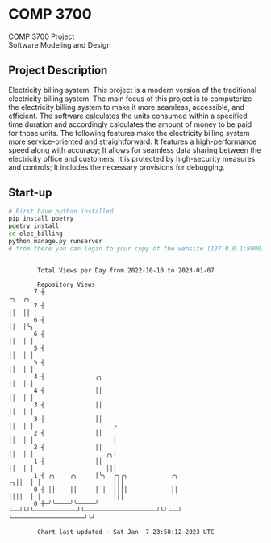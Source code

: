 # COMP 3700
COMP 3700 Project  
Software Modeling and Design
## Project Description
Electricity billing system: This project is a modern version of the traditional electricity billing system. The main focus of this project is to computerize the electricity billing system to make it more seamless, accessible, and efficient. The software calculates the units consumed within a specified time duration and accordingly calculates the amount of money to be paid for those units. The following features make the electricity billing system more service-oriented and straightforward: It features a high-performance speed along with accuracy; It allows for seamless data sharing between the electricity office and customers; It is protected by high-security measures and controls; It includes the necessary provisions for debugging.

## Start-up
```bash
# First have python installed
pip install poetry
poetry install
cd elec_billing
python manage.py runserver
# from there you can login to your copy of the website (127.0.0.1:8000), default creds are admin/admin
```

```

        Total Views per Day from 2022-10-10 to 2023-01-07

        Repository Views
       7 ┼                                                           ╭╮  ╭╮
       7 ┤                                                           ││  ││
       6 ┤                                                           ││  │╰╮
       6 ┤                                                           ││  │ │
       5 ┤                                                           ││  │ │
       5 ┤                                                           ││  │ │
       4 ┤              ╭╮                                           ││  │ │
       4 ┤              ││                                           ││  │ │
       3 ┤              ││                                           ││  │ │
       3 ┤              ││                                           ││  │ │                      ╭
       2 ┤              ││                                           ││  │ │                      │
       2 ┤              ││                                           ││  │ │                    ╭╮│
       1 ┤              ││                                           ││  │ │                    │││
       1 ┤ ╭╮    ╭╮     │╰╮  ╭╮╭╮            ╭╮                    ╭╮││  │ │                    │││
       0 ┤ ││    ││     │ │  ││││            ││                    ││││  │ │                    │││
       0 ┼─╯╰────╯╰─────╯ ╰──╯╰╯╰────────────╯╰────────────────────╯╰╯╰──╯ ╰────────────────────╯╰╯

        Chart last updated - Sat Jan  7 23:58:12 2023 UTC
        
```
